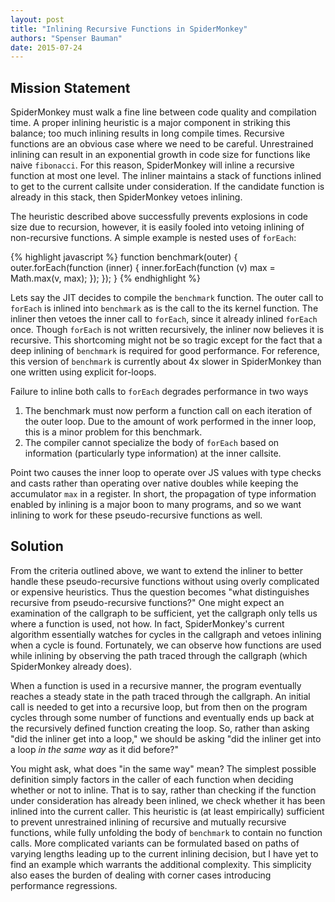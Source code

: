 ```yaml
---
layout: post
title: "Inlining Recursive Functions in SpiderMonkey"
authors: "Spenser Bauman"
date: 2015-07-24
---
```


Mission Statement
---

SpiderMonkey must walk a fine line between code quality and compilation time.
A proper inlining heuristic is a major component in striking this balance;
too much inlining results in long compile times.
Recursive functions are an obvious case where we need to be careful.
Unrestrained inlining can result in an exponential growth in code size for
functions like naive `fibonacci`.
For this reason, SpiderMonkey will inline a recursive function at most one
level.
The inliner maintains a stack of functions inlined to get to the current
callsite under consideration.
If the candidate function is already in this stack, then SpiderMonkey vetoes
inlining.

The heuristic described above successfully prevents explosions in code size due
to recursion, however, it is easily fooled into vetoing inlining of
non-recursive functions.
A simple example is nested uses of `forEach`:

{% highlight javascript %}
function benchmark(outer) {
  outer.forEach(function (inner) {
    inner.forEach(function (v)
      max = Math.max(v, max);
    });
  });
}
{% endhighlight %}

Lets say the JIT decides to compile the `benchmark` function.
The outer call to `forEach` is inlined into `benchmark` as is the call to the
its kernel function.
The inliner then vetoes the inner call to `forEach`, since it already inlined
`forEach` once.
Though `forEach` is not written recursively, the inliner now believes it is
recursive.
This shortcoming might not be so tragic except for the fact that a deep inlining of
`benchmark` is required for good performance.
For reference, this version of `benchmark` is currently about 4x slower in
SpiderMonkey than one written using explicit for-loops.

Failure to inline both calls to `forEach` degrades performance in two ways

1. The benchmark must now perform a function call on each iteration of the outer
   loop. Due to the amount of work performed in the inner loop, this is a minor
   problem for this benchmark.
2. The compiler cannot specialize the body of `forEach` based on information
   (particularly type information) at the inner callsite.

Point two causes  the inner loop to operate over JS values with type checks and
casts rather than operating over native doubles while keeping the accumulator
`max` in a register.
In short, the propagation of type information enabled by inlining is a major
boon to many programs, and so we want inlining to work for these
pseudo-recursive functions as well.

Solution
---

From the criteria outlined above, we want to extend the inliner to better handle
these pseudo-recursive functions without using overly complicated or expensive
heuristics.
Thus the question becomes "what distinguishes recursive from pseudo-recursive
functions?"
One might expect an examination of the callgraph to be sufficient, yet the
callgraph only tells us where a function is used, not how.
In fact, SpiderMonkey's current algorithm essentially watches for cycles in the
callgraph and vetoes inlining when a cycle is found.
Fortunately, we can observe how functions are used while inlining by observing
the path traced through the callgraph (which SpiderMonkey already does).

When a function is used in a recursive manner, the program eventually reaches
a steady state in the path traced through the callgraph.
An initial call is needed to get into a recursive loop, but from then on the
program cycles through some number of functions and eventually ends up back at
the recursively defined function creating the loop.
So, rather than asking "did the inliner get into a loop," we should be asking
"did the inliner get into a loop *in the same way* as it did before?"

You might ask, what does "in the same way" mean?
The simplest possible definition simply factors in the caller of each function
when deciding whether or not to inline.
That is to say, rather than checking if the function under consideration has
already been inlined, we check whether it has been inlined into the current
caller.
This heuristic is (at least empirically) sufficient to prevent unrestrained
inlining of recursive and mutually recursive functions, while fully unfolding
the body of `benchmark` to contain no function calls.
More complicated variants can be formulated based on paths of varying lengths
leading up to the current inlining decision, but I have yet to find an example
which warrants the additional complexity.
This simplicity also eases the burden of dealing with corner cases introducing
performance regressions.

